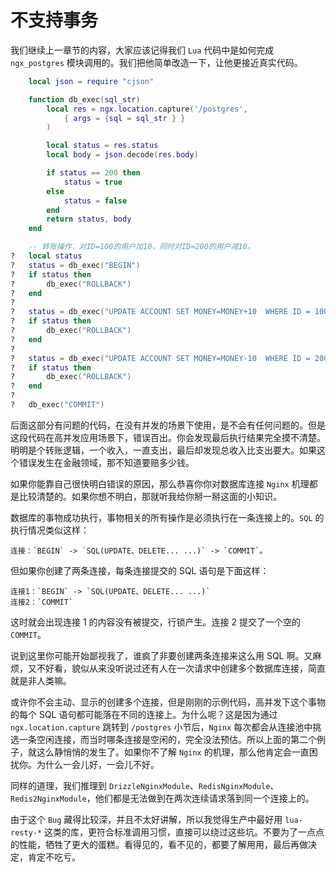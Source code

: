 # 不支持事务

我们继续上一章节的内容，大家应该记得我们 `Lua` 代码中是如何完成 `ngx_postgres` 模块调用的。我们把他简单改造一下，让他更接近真实代码。

```lua
	local json = require "cjson"

	function db_exec(sql_str)
	    local res = ngx.location.capture('/postgres',
	        { args = {sql = sql_str } }
	    )

	    local status = res.status
	    local body = json.decode(res.body)

	    if status == 200 then
	        status = true
	    else
	        status = false
	    end
	    return status, body
	end

	-- 转账操作，对ID=100的用户加10，同时对ID=200的用户减10。
?	local status
?	status = db_exec("BEGIN")
?	if status then
?		db_exec("ROLLBACK")
?	end
?
?	status = db_exec("UPDATE ACCOUNT SET MONEY=MONEY+10  WHERE ID = 100")
?	if status then
?		db_exec("ROLLBACK")
?	end
?
?	status = db_exec("UPDATE ACCOUNT SET MONEY=MONEY-10  WHERE ID = 200")
?	if status then
?		db_exec("ROLLBACK")
?	end
?
?	db_exec("COMMIT")
```

后面这部分有问题的代码，在没有并发的场景下使用，是不会有任何问题的。但是这段代码在高并发应用场景下，错误百出。你会发现最后执行结果完全摸不清楚。明明是个转账逻辑，一个收入，一直支出，最后却发现总收入比支出要大。如果这个错误发生在金融领域，那不知道要赔多少钱。

如果你能靠自己很快明白错误的原因，那么恭喜你你对数据库连接 `Nginx` 机理都是比较清楚的。如果你想不明白，那就听我给你掰一掰这面的小知识。

数据库的事物成功执行，事物相关的所有操作是必须执行在一条连接上的。`SQL` 的执行情况类似这样：

```
连接：`BEGIN` -> `SQL(UPDATE、DELETE... ...)` -> `COMMIT`。
```

但如果你创建了两条连接，每条连接提交的 SQL 语句是下面这样：

```
连接1：`BEGIN` -> `SQL(UPDATE、DELETE... ...)`
连接2：`COMMIT`
```

这时就会出现连接 1 的内容没有被提交，行锁产生。连接 2 提交了一个空的 `COMMIT`。

说到这里你可能开始鄙视我了，谁疯了非要创建两条连接来这么用 SQL 啊。又麻烦，又不好看，貌似从来没听说过还有人在一次请求中创建多个数据库连接，简直就是非人类嘛。

或许你不会主动、显示的创建多个连接，但是刚刚的示例代码，高并发下这个事物的每个 SQL 语句都可能落在不同的连接上。为什么呢？这是因为通过 `ngx.location.capture` 跳转到 `/postgres` 小节后，`Nginx` 每次都会从连接池中挑选一条空闲连接，而当时哪条连接是空闲的，完全没法预估。所以上面的第二个例子，就这么静悄悄的发生了。如果你不了解 `Nginx` 的机理，那么他肯定会一直困扰你。为什么一会儿好，一会儿不好。

同样的道理，我们推理到 `DrizzleNginxModule`、`RedisNginxModule`、`Redis2NginxModule`，他们都是无法做到在两次连续请求落到同一个连接上的。

由于这个 `Bug` 藏得比较深，并且不太好讲解，所以我觉得生产中最好用 `lua-resty-*` 这类的库，更符合标准调用习惯，直接可以绕过这些坑。不要为了一点点的性能，牺牲了更大的蛋糕。看得见的，看不见的，都要了解用用，最后再做决定，肯定不吃亏。
